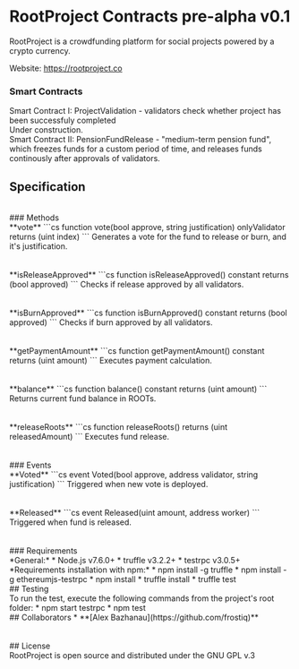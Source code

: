 # RootProject Contracts pre-alpha v0.1

RootProject is a crowdfunding platform for social projects powered by a crypto currency.

Website: https://rootproject.co

### Smart Contracts
Smart Contract I: ProjectValidation - validators check whether project has been successfuly completed
<br>
Under construction.
<br>
Smart Contract II: PensionFundRelease - "medium-term pension fund", which freezes funds for a custom period of time, and releases funds continously after approvals of validators.
<br>
## Specification
<br>
### Methods
<br>
**vote**
```cs
function vote(bool approve, string justification) onlyValidator returns (uint index)
```
Generates a vote for the fund to release or burn, and it's justification.
<br>
<br>
<br>
**isReleaseApproved**
```cs
function isReleaseApproved() constant returns (bool approved)
```
Checks if release approved by all validators.
<br>
<br>
<br>
**isBurnApproved**
```cs
function isBurnApproved() constant returns (bool approved)
```
Checks if burn approved by all validators.
<br>
<br>
<br>
**getPaymentAmount**
```cs
function getPaymentAmount() constant returns (uint amount)
```
Executes payment calculation.
<br>
<br>
<br>
**balance**
```cs
function balance() constant returns (uint amount)
```
Returns current fund balance in ROOTs.
<br>
<br>
<br>
**releaseRoots**
```cs
function releaseRoots() returns (uint releasedAmount)
```
Executes fund release.
<br>
<br>
<br>
### Events
<br>
**Voted**
```cs
event Voted(bool approve, address validator, string justification)
```
Triggered when new vote is deployed.
<br>
<br>
<br>
**Released**
```cs
event Released(uint amount, address worker)
```
Triggered when fund is released.
<br>
<br>
<br>
### Requirements
<br>
*General:*
* Node.js v7.6.0+
* truffle v3.2.2+
* testrpc v3.0.5+
<br>
*Requirements installation with npm:*
* npm install -g truffle
* npm install -g ethereumjs-testrpc
* npm install
* truffle install
* truffle test
<br>
## Testing
<br>
To run the test, execute the following commands from the project's root folder:
* npm start testrpc
* npm test
<br>
## Collaborators
* **[Alex Bazhanau](https://github.com/frostiq)**
<br>
<br>
<br>
## License
<br>
RootProject is open source and distributed under the GNU GPL v.3
<br>
